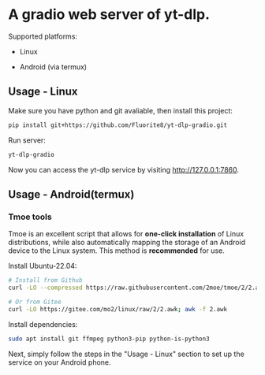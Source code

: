 # A gradio web server of yt-dlp.

Supported platforms:

- Linux

- Android (via termux)


## Usage - Linux

Make sure you have python and git avaliable, then install this project:

```bash
pip install git+https://github.com/Fluorite8/yt-dlp-gradio.git
```

Run server:

```bash
yt-dlp-gradio
```

Now you can access the yt-dlp service by visiting http://127.0.0.1:7860.

## Usage - Android(termux)

### Tmoe tools

Tmoe is an excellent script that allows for **one-click installation** of Linux distributions, while also automatically mapping the storage of an Android device to the Linux system. This method is **recommended** for use.

Install Ubuntu-22.04:

```bash
# Install from Github
curl -LO --compressed https://raw.githubusercontent.com/2moe/tmoe/2/2.awk; awk -f 2.awk

# Or from Gitee
curl -LO https://gitee.com/mo2/linux/raw/2/2.awk; awk -f 2.awk
```

Install dependencies:

```bash
sudo apt install git ffmpeg python3-pip python-is-python3
```

Next, simply follow the steps in the "Usage - Linux" section to set up the service on your Android phone.
